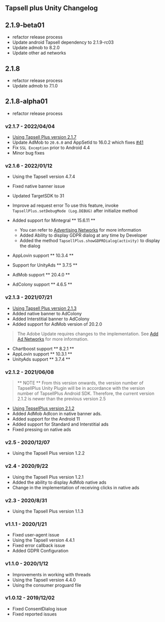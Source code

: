 ## Tapsell plus Unity Changelog

## 2.1.9-beta01
- refactor release process
- Update android Tapsell dependency to 2.1.9-rc03
- Update admob to 8.2.0 
- Update other ad networks

## 2.1.8
* refactor release process
* Update admob to 7.1.0

## 2.1.8-alpha01
* refactor release process

### v2.1.7 - 2022/04/04
* [Using Tapsell Plus version 2.1.7](/plus-sdk/android/main/#v217---20220328)
* Update AdMob to `20.6.0` and AppSetId to 16.0.2 which fixes [#41](https://github.com/tapsellorg/TapsellPlusSDK-AndroidSample/issues/41)
* Fix `SSL Exception` prior to Android 4.4
* Minor bug fixes

### v2.1.6 - 2022/01/12
* Using the Tapsell version 4.7.4
* Fixed native banner issue
* Updated TargetSDK to 31
* Improve ad request error
  To use this feature, invoke
  `TapsellPlus.setDebugMode (Log.DEBUG)`
  after initialize method

* Added support for Mintegral ** 15.6.11 **
    - You can refer to [Advertising Networks](/plus-sdk/android/add-adnetworks/index.html) for more information
    * Added Ability to display GDPR dialog at any time by Developer
    - Added the method `TapsellPlus.showGDPRDialog(activity)` to display the dialog
* AppLovin support ** 10.3.4 **
* Support for UnityAds ** 3.7.5 **
* AdMob support ** 20.4.0 **
* AdColony support ** 4.6.5 **

### v2.1.3 - 2021/07/21
* [Using Tapsell Plus version 2.1.3](/plus-sdk/android/main/#v213---20210721)
* Added native banner to AdColony
* Added Interstitial banner to AdColony
* Added support for AdMob version of 20.2.0

> The Adobe Update requires changes to the implementation. See [Add Ad Networks](/plus-sdk/unity/add-adnetworks/index.html) for more information.

* Chartboost support ** 8.2.1 **
* AppLovin support ** 10.3.1 **
* UnityAds support ** 3.7.4 **


### v2.1.2 - 2021/06/08
> ** NOTE ** From this version onwards, the version number of TapsellPlus Unity Plugin will be in accordance with the version number of TapsellPlus Android SDK. Therefore, the current version 2.1.2 is newer than the previous version 2.5


* [Using TepselPlus version 2.1.2](https://docs.tapsell.ir/plus-sdk/android/main/#v212---20210607)
* Added AdMob AdIcon in native banner ads.
* Added support for the Android 11
* Added support for Standard and Interstitial ads
* Fixed pressing on native ads

### v2.5 - 2020/12/07
* Using the Tapsell Plus version 1.2.2

### v2.4 - 2020/9/22
* Using the Tapsell Plus version 1.2.1
* Added the ability to display AdMob native ads
* Change in the implementation of receiving clicks in native ads

### v2.3 - 2020/8/31
* Using the Tapsell Plus version 1.1.3

### v1.1.1 - 2020/1/21
* Fixed user-agent issue
* Using the Tapsell version 4.4.1
* Fixed error callback issue
* Added GDPR Configuration

### v1.1.0 - 2020/1/12
* Improvements in working with threads
* Using the Tapsell version 4.4.0
* Using the consumer proguard file

### v1.0.12 - 2019/12/02
* Fixed ConsentDialog issue
* Fixed reported issues
